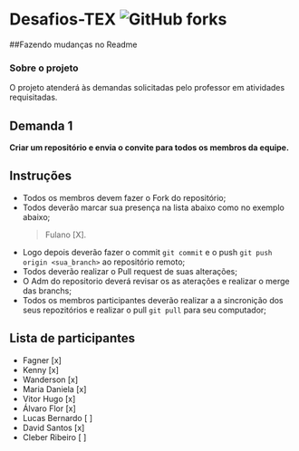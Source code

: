 # Desafios-TEX ![GitHub forks](https://img.shields.io/github/forks/ffagner/Desafios-TEX?style=social)
##Fazendo mudanças no Readme 
### Sobre o projeto

O projeto atenderá às demandas solicitadas pelo professor em atividades requisitadas.

## Demanda 1

**Criar um repositório e envia o convite para todos os membros da equipe.**

## Instruções
- Todos os membros devem fazer o Fork do repositório;
- Todos deverão marcar sua presença na lista abaixo como no exemplo abaixo;
  > Fulano [X].
- Logo depois deverão fazer o commit `git commit` e o push `git push origin <sua_branch>` ao repositório remoto;
- Todos deverão realizar o Pull request de suas alterações;
- O Adm do repositorio deverá revisar os as aterações e realizar o merge das branchs;
- Todos os membros participantes deverão realizar a a sincronição dos seus repozitórios e realizar o pull `git pull` para seu computador;

## Lista de participantes
- Fagner                  [x]
- Kenny                   [x]
- Wanderson               [x]
- Maria Daniela           [x]
- Vitor Hugo              [x]
- Álvaro Flor             [x]
- Lucas Bernardo          [ ]
- David Santos            [x]
- Cleber Ribeiro          [ ]
